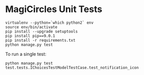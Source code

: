 # MagiCircles Unit Tests

```shell
virtualenv --python=`which python2` env
source env/bin/activate
pip install --upgrade setuptools
pip install pip==9.0.1
pip install -r requirements.txt
python manage.py test
```

To run a single test:

```shell
python manage.py test test.tests.IChoicesTestModelTestCase.test_notification_icon
```

